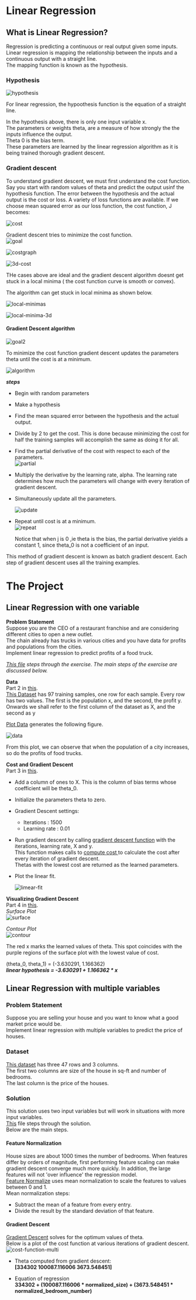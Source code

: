 # Linear Regression

## What is Linear Regression?
Regression is predicting a continuous or real output given some inputs.  
Linear regression is mapping the relationship between the inputs and a continuous output with a straight line.    
The mapping function is known as the hypothesis.  

### **Hypothesis**  

![hypothesis](images/hypothesis.png) 

For linear regression, the hypoothesis function is the equation of a straight line.  

In the hypothesis above, there is only one input variable x.  
The parameters or weights theta, are a measure of how strongly the the inputs influence the output.  
Theta 0 is the bias term.  
These parameters are learned by the linear regression algorithm as it is being trained thorough gradient descent.

### __Gradient descent__
To understand gradient descent, we must first understand the cost function.  
Say you start with random values of theta and predict the output usinf the hypothesis function. The error between the hypothesis and the actual output is the cost or loss. A variety of loss functions are available. If we choose mean squared error as our loss function, the cost function, J becomes:  

![cost](images/cost.png)  

Gradient descent tries to minimize the cost function.  
![goal](images/goal.png)  

![costgraph](https://www.researchgate.net/publication/329920042/figure/fig1/AS:708069117939712@1545828241440/A-graph-of-a-cost-function-modified-from.png)  


![3d-cost](https://i.stack.imgur.com/Rq40j.png) 

THe cases above are ideal and the gradient descent algorithm doesnt get stuck in a local minima ( the cost function curve is smooth or convex).  

The algorithm can get stuck in local minima as shown below.  

![local-minimas](https://fromthegenesis.com/wp-content/uploads/2018/06/GDS_5.png)  

![local-minima-3d](https://d1m75rqqgidzqn.cloudfront.net/wp-data/2020/06/12190927/8.png)  

#### Gradient Descent algorithm

![goal2](images/goal2.png)  

To minimize the cost function gradient descent updates the parameters theta until the cost is at a minimum.

![algorithm](images/descent-algorithm.png)  

*__steps__*  
* Begin with random parameters
* Make a hypothesis
* Find the mean squared error between the hypothesis and the actual output.
* Divide by 2 to get the cost. This is done because minimizing the cost for half the training samples will accomplish the same as doing it for all.  
* Find the partial derivative of  the cost with respect to each of the parameters.  
  ![partial](images/partial-derivative.png)
* Multiply the derivative by the learning rate, alpha. The learning rate determines how much the parameters will change with every iteration of gradient descent.  
* Simultaneously update all the parameters.  

  ![update](images/simultaneous-update.png)  

* Repeat until cost is at a minimum.  
  ![repeat](images/until-convergence.png)  

  Notice that when j is 0 ,ie theta is the bias, the partial derivative yields a constant 1, since theta_0 is not a coefficient of an input.  

This method of gradient descent is known as batch gradient descent. Each step of gradient descent uses all the training examples.  

# The Project
## Linear Regression with one variable  
__Problem Statement__  
Suppose you are the CEO of a restaurant franchise and are considering different cities to open a new outlet.  
The chain already has trucks in various cities and you have data for profits and populations from the cities.  
Implement linear regression to predict profits of a food truck.  

*[This file](ex1.m) steps through the exercise. The main steps of the exercise are discussed below.*  

__Data__  
Part 2 in [this](ex1.m).  
[This Dataset](ex1data1.txt) has 97 training samples, one row for each sample. Every row has two values. The first is the population x, and the second, the profit y.  
Onwards we shall refer to the first column of the dataset as X, and the second as y

[Plot Data](plotData.m) generates the following figure.  

![data](images/data.png)  

From this plot, we can observe that when the population of a city increases, so do the profits of food trucks.  

__Cost and Gradient Descent__  
Part 3 in [this](ex1.m).  
* Add a column of ones to X. This is the column of bias terms whose coefficient will be theta_0.  
* Initialize the parameters theta to zero.  
* Gradient Descent settings:  
  * Iterations : 1500
  * Learning rate : 0.01
* Run gradient descent by calling [gradient descent function](gradientDescent.m) with the iterations, learning rate, X and y.  
This function makes calls to [compute cost ](computeCost.m) to calculate the cost after every iteration of gradient descent.  
Thetas with the lowest cost are returned as the learned parameters.

* Plot the linear fit.

  ![limear-fit](images/linear-hypothesis.png)

__Visualizing Gradient Descent__  
Part 4 in [this](ex1.m).  
*Surface Plot*  
![surface](images/surface.png)  

*Contour Plot*  
![contour](images/contour.png)

The red x marks the learned values of theta. This spot coincides with the purple regions of the surface plot with the lowest value of cost.  

(theta_0, theta_1) = (-3.630291, 1.166362)  
*__linear hypothesis = -3.630291 + 1.166362 * x__*

## Linear Regression with multiple variables  
### Problem Statement
Suppose you are selling your house and you
want to know what a good market price would be.  
Implement linear regression with multiple variables to predict the price of houses.  

### Dataset
[This dataset](/ex1data2.txt) has three 47 rows and 3 columns.   
The first two columns are size of the house in sq-ft and number of bedrooms.  
The last column is the price of the houses.  

### Solution  
This solution uses two input variables but will work in situations with more input variables.  
[This](/ex1_multi.m) file steps through the solution.  
Below are the main steps.    
#### Feature Normalization
House sizes are about 1000 times the number of bedrooms. When features differ by orders of magnitude, first performing feature scaling can make gradient descent converge much more quickly. In addition, the large features will not 'over influence' the regression model.  
[Feature Normalize](/featureNormalize.m) uses mean normalization to scale the features to values between 0 and 1.  
Mean normalization steps:  
* Subtract the mean of a feature from every entry.
* Divide the result by the standard deviation of that feature.  

#### Gradient Descent  
[Gradient Descent](/gradientDescentMulti.m) solves for the optimum values of theta.  
Below is a plot of the cost function at various iterations of gradient descent.  
![cost-function-multi](images/gradientdescentmulti.png)  

* Theta computed from gradient descent:   
__[334302 100087.116006 3673.548451]__  

* Equation of regression  
__334302 + (100087.116006 * normalized_size) + (3673.548451 * normalized_bedroom_number)__
